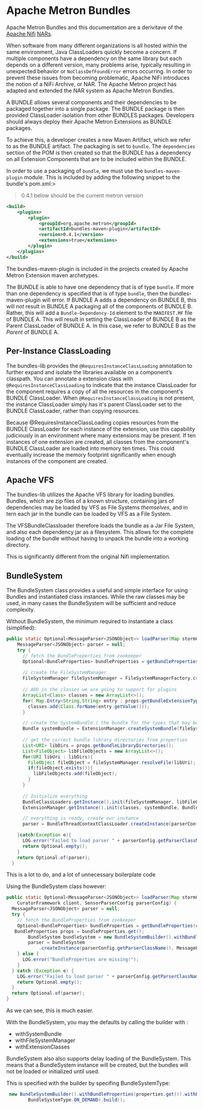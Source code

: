 # Apache Metron Bundles

Apache Metron Bundles and this documentation are a derivitave of the [Apache Nifi](http://www.nifi.apache.org) [NARs](http://nifi.apache.org/developer-guide.html).

When software from many different organizations is all hosted within
the same environment, Java ClassLoaders quickly
become a concern. If multiple components have a dependency on the same
library but each depends on a different
version, many problems arise, typically resulting in unexpected
behavior or `NoClassDefFoundError` errors occurring.
In order to prevent these issues from becoming problematic, Apache NiFi
introduces the notion of a NiFi Archive, or NAR.  The Apache Metron project has adapted and extended the NAR system as
Apache Metron Bundles.

A BUNDLE allows several components and their dependencies to be packaged
together into a single package.
The BUNDLE package is then provided ClassLoader isolation from other BUNDLES
packages. Developers should always deploy their Apache Metron Extensions as BUNDLE packages.

To achieve this, a developer creates a new Maven Artifact, which we
refer to as the BUNDLE artifact. The packaging is
set to `bundle`. The `dependencies` section of the POM is then created so
that the BUNDLE has a dependency on all Extension Components that are to be included within the BUNDLE.

In order to use a packaging of `bundle`, we must use the `bundles-maven-plugin` module.
This is included by adding the following snippet to the bundle's pom.xml:> 
> 0.4.1 below should be the current metron version
```xml
<build>
    <plugins>
        <plugin>
            <groupId>org.apache.metron</groupId>
            <artifactId>bundles-maven-plugin</artifactId>
            <version>0.4.1</version>
            <extensions>true</extensions>
        </plugin>
    </plugins>
</build>
```

The bundles-maven-plugin is included in the projects created by Apache Metron Extension maven archetypes.


The BUNDLE is able to have one dependency that is of type `bundle`. If more
than one dependency is specified that is of type
`bundle`, then the bundles-maven-plugin will error. If BUNDLE A adds a
dependency on BUNDLE B, this will *not* result in
BUNDLE A packaging all of the components of BUNDLE B. Rather, this will add
a `Bundle-Dependency-Id` element to the `MANIFEST.MF`
file of BUNDLE A. This will result in setting the ClassLoader of BUNDLE B as
the Parent ClassLoader of BUNDLE A. In this case,
we refer to BUNDLE B as the _Parent_ of BUNDLE A.

## Per-Instance ClassLoading

The bundles-lib provides the `@RequiresInstanceClassLoading` annotation to further expand and isolate the libraries
available on a component’s classpath. You can annotate a extension class with `@RequiresInstanceClassLoading`
to indicate that the instance ClassLoader for the component requires a copy of all the resources in the
component's BUNDLE ClassLoader. When `@RequiresInstanceClassLoading` is not present, the
instance ClassLoader simply has it's parent ClassLoader set to the BUNDLE ClassLoader, rather than
copying resources.

Because @RequiresInstanceClassLoading copies resources from the BUNDLE ClassLoader for each instance of the
extension, use this capability judiciously in an environment where many extensions may be present. If ten instances of one extension are created, all classes
from the component's BUNDLE ClassLoader are loaded into memory ten times. This could eventually increase the
memory footprint significantly when enough instances of the component are created.


## Apache VFS 

The bundles-lib utilizes the Apache VFS library for loading bundles.  Bundles, which are zip files of a known structure, containing 
jars of dependencies may be loaded by VFS as File Systems *themselves*, and in tern each jar in the bundle can be loaded by VFS as a File System.

The VFSBundleClassloader therefore loads the bundle as a Jar File System, and also each dependency jar as a filesystem.  This allows
for the complete loading of the bundle without having to unpack the bundle into a working directory. 

This is significantly different from the original Nifi implementation.

## BundleSystem

The BundleSystem class provides a useful and simple interface for using Bundles and instantiated class instances.
While the raw classes may be used, in many cases the BundleSystem will be sufficient and reduce complexity.

Without BundleSystem, the minimum required to instantiate a class (simplified):

```java
public static Optional<MessageParser<JSONObject>> loadParser(Map stormConfig, CuratorFramework client, SensorParserConfig parserConfig){
    MessageParser<JSONObject> parser = null;
    try {
      // fetch the BundleProperties from zookeeper
      Optional<BundleProperties> bundleProperties = getBundleProperties(client);
      
      // create the FileSystemManager
      FileSystemManager fileSystemManager = FileSystemManagerFactory.createFileSystemManager(new String[] {props.getArchiveExtension()});
      
      // ADD in the classes we are going to support for plugins
      ArrayList<Class> classes = new ArrayList<>();
      for( Map.Entry<String,String> entry : props.getBundleExtensionTypes().entrySet()){
        classes.add(Class.forName(entry.getValue()));
      }

      // create the SystemBundle ( the bundle for the types that may be in the system classloader already )
      Bundle systemBundle = ExtensionManager.createSystemBundle(fileSystemManager, props);
     
      // get the correct bundle library directories from properties 
      List<URI> libDirs = props.getBundleLibraryDirectories();
      List<FileObject> libFileObjects = new ArrayList<>();
      for(URI libUri : libDirs){
        FileObject fileObject = fileSystemManager.resolveFile(libUri);
        if(fileObject.exists()){
          libFileObjects.add(fileObject);
        }
      }
      
      // Initialize everything
      BundleClassLoaders.getInstance().init(fileSystemManager, libFileObjects, props);
      ExtensionManager.getInstance().init(classes, systemBundle, BundleClassLoaders.getInstance().getBundles());

      // everything is ready, create our instance
      parser = BundleThreadContextClassLoader.createInstance(parserConfig.getParserClassName(),MessageParser.class,props);

    }catch(Exception e){
      LOG.error("Failed to load parser " + parserConfig.getParserClassName(),e);
      return Optional.empty();
    }
    return Optional.of(parser);
  }

```

This is a lot to do, and a lot of unnecessary boilerplate code

Using the BundleSystem class however:

```java
public static Optional<MessageParser<JSONObject>> loadParser(Map stormConfig,
    CuratorFramework client, SensorParserConfig parserConfig) {
  MessageParser<JSONObject> parser = null;
  try {
    // fetch the BundleProperties from zookeeper
    Optional<BundleProperties> bundleProperties = getBundleProperties(client);
   BundleProperties props = bundleProperties.get();
        BundleSystem bundleSystem = new BundleSystemBuilder().withBundleProperties(props).build();
        parser = bundleSystem
            .createInstance(parserConfig.getParserClassName(), MessageParser.class);
    } else {
      LOG.error("BundleProperties are missing!");
    }
  } catch (Exception e) {
    LOG.error("Failed to load parser " + parserConfig.getParserClassName(), e);
    return Optional.empty();
  }
  return Optional.of(parser);
}

```

As we can see, this is much easier.

With the BundleSystem, you may the defaults by calling the builder with :

- withSystemBundle
- withFileSystemManager
- withExtensionClasses

BundleSystem also also supports delay loading of the BundleSystem.  This means that a BundleSystem
instance will be created, but the bundles will not be loaded or initialized until used.

This is specified with the builder by specifing BundleSystemType:

```java
 new BundleSystemBuilder().withBundleProperties(properties.get()).withBundleSystemType(
        BundleSystemType.ON_DEMAND).build();
```
 

